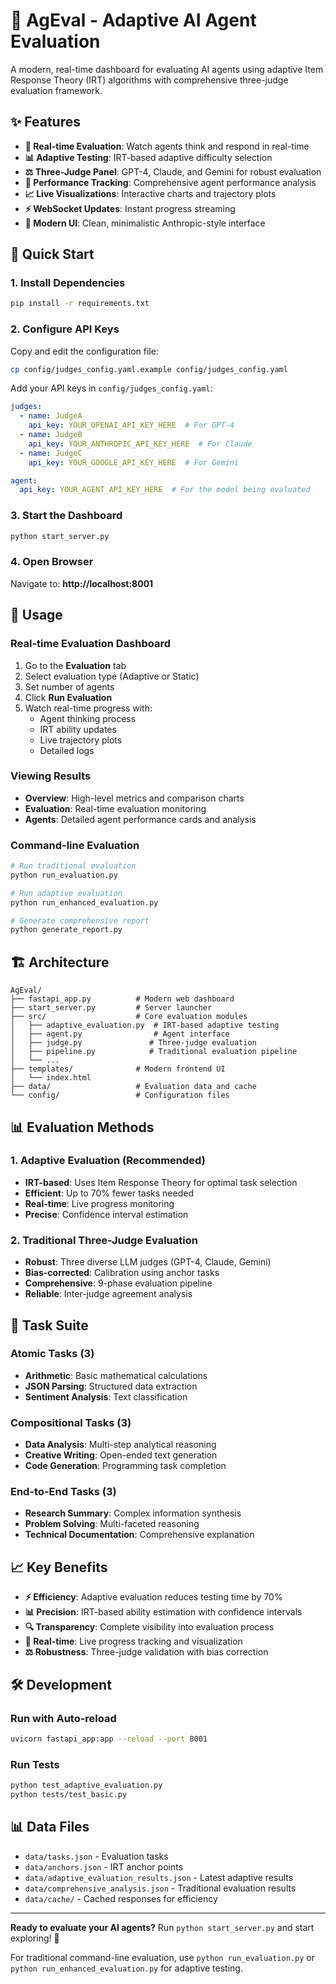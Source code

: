 # 🤖 AgEval - Adaptive AI Agent Evaluation

A modern, real-time dashboard for evaluating AI agents using adaptive Item Response Theory (IRT) algorithms with comprehensive three-judge evaluation framework.

## ✨ Features

- **🧠 Real-time Evaluation**: Watch agents think and respond in real-time
- **📊 Adaptive Testing**: IRT-based adaptive difficulty selection
- **⚖️ Three-Judge Panel**: GPT-4, Claude, and Gemini for robust evaluation
- **🎯 Performance Tracking**: Comprehensive agent performance analysis
- **📈 Live Visualizations**: Interactive charts and trajectory plots
- **⚡ WebSocket Updates**: Instant progress streaming
- **🎨 Modern UI**: Clean, minimalistic Anthropic-style interface

## 🚀 Quick Start

### 1. Install Dependencies
```bash
pip install -r requirements.txt
```

### 2. Configure API Keys
Copy and edit the configuration file:
```bash
cp config/judges_config.yaml.example config/judges_config.yaml
```

Add your API keys in `config/judges_config.yaml`:
```yaml
judges:
  - name: JudgeA
    api_key: YOUR_OPENAI_API_KEY_HERE  # For GPT-4
  - name: JudgeB  
    api_key: YOUR_ANTHROPIC_API_KEY_HERE  # For Claude
  - name: JudgeC
    api_key: YOUR_GOOGLE_API_KEY_HERE  # For Gemini

agent:
  api_key: YOUR_AGENT_API_KEY_HERE  # For the model being evaluated
```

### 3. Start the Dashboard
```bash
python start_server.py
```

### 4. Open Browser
Navigate to: **http://localhost:8001**

## 📖 Usage

### Real-time Evaluation Dashboard
1. Go to the **Evaluation** tab
2. Select evaluation type (Adaptive or Static)
3. Set number of agents
4. Click **Run Evaluation**
5. Watch real-time progress with:
   - Agent thinking process
   - IRT ability updates
   - Live trajectory plots
   - Detailed logs

### Viewing Results
- **Overview**: High-level metrics and comparison charts
- **Evaluation**: Real-time evaluation monitoring
- **Agents**: Detailed agent performance cards and analysis

### Command-line Evaluation
```bash
# Run traditional evaluation
python run_evaluation.py

# Run adaptive evaluation
python run_enhanced_evaluation.py

# Generate comprehensive report
python generate_report.py
```

## 🏗️ Architecture

```
AgEval/
├── fastapi_app.py          # Modern web dashboard
├── start_server.py         # Server launcher
├── src/                    # Core evaluation modules
│   ├── adaptive_evaluation.py  # IRT-based adaptive testing
│   ├── agent.py                # Agent interface
│   ├── judge.py               # Three-judge evaluation
│   ├── pipeline.py            # Traditional evaluation pipeline
│   └── ...
├── templates/              # Modern frontend UI
│   └── index.html
├── data/                   # Evaluation data and cache
└── config/                 # Configuration files
```

## 📊 Evaluation Methods

### 1. Adaptive Evaluation (Recommended)
- **IRT-based**: Uses Item Response Theory for optimal task selection
- **Efficient**: Up to 70% fewer tasks needed
- **Real-time**: Live progress monitoring
- **Precise**: Confidence interval estimation

### 2. Traditional Three-Judge Evaluation
- **Robust**: Three diverse LLM judges (GPT-4, Claude, Gemini)
- **Bias-corrected**: Calibration using anchor tasks
- **Comprehensive**: 9-phase evaluation pipeline
- **Reliable**: Inter-judge agreement analysis

## 🎯 Task Suite

### Atomic Tasks (3)
- **Arithmetic**: Basic mathematical calculations
- **JSON Parsing**: Structured data extraction  
- **Sentiment Analysis**: Text classification

### Compositional Tasks (3)  
- **Data Analysis**: Multi-step analytical reasoning
- **Creative Writing**: Open-ended text generation
- **Code Generation**: Programming task completion

### End-to-End Tasks (3)
- **Research Summary**: Complex information synthesis
- **Problem Solving**: Multi-faceted reasoning
- **Technical Documentation**: Comprehensive explanation

## 📈 Key Benefits

- **⚡ Efficiency**: Adaptive evaluation reduces testing time by 70%
- **📊 Precision**: IRT-based ability estimation with confidence intervals  
- **🔍 Transparency**: Complete visibility into evaluation process
- **🚀 Real-time**: Live progress tracking and visualization
- **⚖️ Robustness**: Three-judge validation with bias correction

## 🛠️ Development

### Run with Auto-reload
```bash
uvicorn fastapi_app:app --reload --port 8001
```

### Run Tests
```bash
python test_adaptive_evaluation.py
python tests/test_basic.py
```

## 📊 Data Files

- `data/tasks.json` - Evaluation tasks
- `data/anchors.json` - IRT anchor points
- `data/adaptive_evaluation_results.json` - Latest adaptive results
- `data/comprehensive_analysis.json` - Traditional evaluation results
- `data/cache/` - Cached responses for efficiency

---

**Ready to evaluate your AI agents?** Run `python start_server.py` and start exploring! 🚀

For traditional command-line evaluation, use `python run_evaluation.py` or `python run_enhanced_evaluation.py` for adaptive testing.